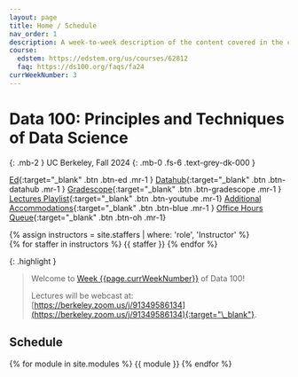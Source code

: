```yaml
---
layout: page
title: Home / Schedule
nav_order: 1
description: A week-to-week description of the content covered in the course.
course:
  edstem: https://edstem.org/us/courses/62812
  faq: https://ds100.org/faqs/fa24
currWeekNumber: 3
---
```


# Data 100: Principles and Techniques of Data Science

{: .mb-2 }
UC Berkeley, Fall 2024
{: .mb-0 .fs-6 .text-grey-dk-000 }

[Ed](https://edstem.org/us/courses/62812){:target="\_blank" .btn .btn-ed .mr-1 }
[Datahub](http://data100.datahub.berkeley.edu/){:target="\_blank" .btn .btn-datahub .mr-1 }
[Gradescope](https://www.gradescope.com/courses/827978){:target="\_blank" .btn .btn-gradescope .mr-1 }
[Lectures Playlist](https://www.youtube.com/playlist?list=PLQCcNQgUcDfqlx2UJTlv22jsPAu0Yg_kg){:target="\_blank" .btn .btn-youtube .mr-1}
[Additional Accommodations](https://forms.gle/HYbsLwhtSvmsCefX9){:target="\_blank" .btn .btn-blue .mr-1 }
[Office Hours Queue](https://oh.ds100.org/){:target="\_blank" .btn .btn-oh .mr-1}

<div>
{% assign instructors = site.staffers | where: 'role', 'Instructor' %}
  <div class="role">
    {% for staffer in instructors %}
    {{ staffer }}
    {% endfor %}
  </div>
</div>

{: .highlight }

> Welcome to [Week {{page.currWeekNumber}}](#week-{{page.currWeekNumber}}) of Data 100!
> 
> Lectures will be webcast at: [https://berkeley.zoom.us/j/91349586134](https://berkeley.zoom.us/j/91349586134){:target="\_blank"}.


<!-- {: .note }
> <span style="color:red">**Enrollment: As of Jan. 23, 2024, Data C100/200 is closed and no further enrollment is possible.**</span>  -->


<a name="schedule"></a>

## Schedule

{% for module in site.modules %}
{{ module }}
{% endfor %}
